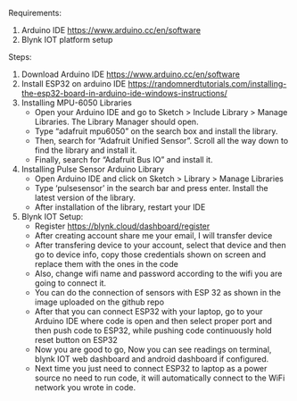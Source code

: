 Requirements:
1. Arduino IDE https://www.arduino.cc/en/software
2. Blynk IOT platform setup

Steps: 
1. Download Arduino IDE https://www.arduino.cc/en/software
2. Install ESP32 on arduino IDE https://randomnerdtutorials.com/installing-the-esp32-board-in-arduino-ide-windows-instructions/
3. Installing MPU-6050 Libraries
   - Open your Arduino IDE and go to Sketch > Include Library > Manage Libraries. The Library Manager should open.
   - Type “adafruit mpu6050” on the search box and install the library.
   - Then, search for “Adafruit Unified Sensor”. Scroll all the way down to find the library and install it.
   - Finally, search for “Adafruit Bus IO” and install it.
4. Installing Pulse Sensor Arduino Library
   - Open Arduino IDE and click on Sketch > Library > Manage Libraries
   - Type ‘pulsesensor’ in the search bar and press enter. Install the latest version of the library.
   - After installation of the library, restart your IDE
5. Blynk IOT Setup:
   - Register https://blynk.cloud/dashboard/register
   - After creating account share me your email, I will transfer device
   - After transfering device to your account, select that device and then go to device info, copy those credentials shown on screen and replace them with the ones in the code
   - Also, change wifi name and password according to the wifi you are going to connect it.
   - You can do the connection of sensors with ESP 32 as shown in the image uploaded on the github repo
   - After that you can connect ESP32 with your laptop, go to your Arduino IDE where code is open and then select proper port and then push code to ESP32, while pushing code continuously hold reset button on ESP32
   - Now you are good to go, Now you can see readings on terminal, blynk IOT web dashboard and android dashboard if configured.
   - Next time you just need to connect ESP32 to laptop as a power source no need to run code, it will automatically connect to the WiFi network you wrote in code.

